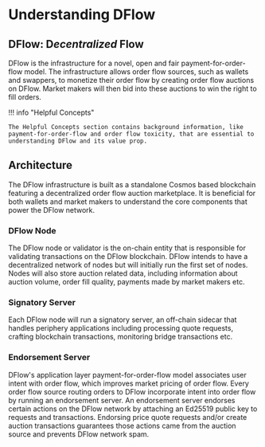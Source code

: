 # Understanding DFlow

## DFlow: D*ecentralized* Flow

DFlow is the infrastructure for a novel, open and fair payment-for-order-flow model. The infrastructure allows order flow sources, such as wallets and swappers, to monetize their order flow by creating order flow auctions on DFlow. Market makers will then bid into these auctions to win the right to fill orders.

!!! info "Helpful Concepts"

    The Helpful Concepts section contains background information, like payment-for-order-flow and order flow toxicity, that are essential to understanding DFlow and its value prop.

## Architecture

The DFlow infrastructure is built as a standalone Cosmos based blockchain featuring a decentralized order flow auction marketplace. It is beneficial for both wallets and market makers to understand the core components that power the DFlow network.

### DFlow Node

The DFlow node or validator is the on-chain entity that is responsible for validating transactions on the DFlow blockchain. DFlow intends to have a decentralized network of nodes but will initially run the first set of nodes. Nodes will also store auction related data, including information about auction volume, order fill quality, payments made by market makers etc.

### Signatory Server

Each DFlow node will run a signatory server, an off-chain sidecar that handles periphery applications including processing quote requests, crafting blockchain transactions, monitoring bridge transactions etc.

### Endorsement Server

DFlow's application layer payment-for-order-flow model associates user intent with order flow, which improves market pricing of order flow. Every order flow source routing orders to DFlow incorporate intent into order flow by running an endorsement server. An endorsement server endorses certain actions on the DFlow network by attaching an Ed25519 public key to requests and transactions. Endorsing price quote requests and/or create auction transactions guarantees those actions came from the auction source and prevents DFlow network spam.

<!-- Add a diagram -->
